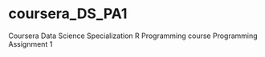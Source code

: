 # coursera_DS_PA1
Coursera Data Science Specialization R Programming course Programming Assignment 1
